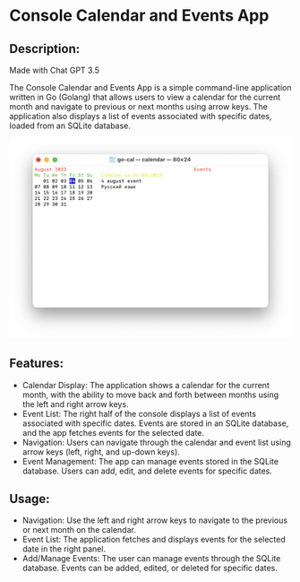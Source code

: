 # Console Calendar and Events App

## Description:

Made with Chat GPT 3.5

The Console Calendar and Events App is a simple command-line application written in Go (Golang) that allows users to view a calendar for the current month and navigate to previous or next months using arrow keys. The application also displays a list of events associated with specific dates, loaded from an SQLite database.

![console app](/res/screen.png "Screenshot")

## Features:

- Calendar Display: The application shows a calendar for the current month, with the ability to move back and forth between months using the left and right arrow keys.
- Event List: The right half of the console displays a list of events associated with specific dates. Events are stored in an SQLite database, and the app fetches events for the selected date.
- Navigation: Users can navigate through the calendar and event list using arrow keys (left, right, and up-down keys).
- Event Management: The app can manage events stored in the SQLite database. Users can add, edit, and delete events for specific dates.

## Usage:
- Navigation: Use the left and right arrow keys to navigate to the previous or next month on the calendar.
- Event List: The application fetches and displays events for the selected date in the right panel.
- Add/Manage Events: The user can manage events through the SQLite database. Events can be added, edited, or deleted for specific dates.
